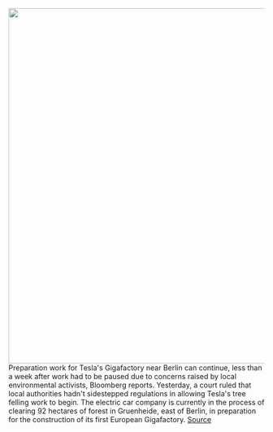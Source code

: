 <img src='https://cdn.vox-cdn.com/thumbor/E8ejMGLYApIFS0-Zw2vu2gLnlQI=/0x0:4234x2748/1200x800/filters:focal(1154x1300:1830x1976)/cdn.vox-cdn.com/uploads/chorus_image/image/66348109/1201474977.jpg.0.jpg' width='700px' /><br/>
Preparation work for Tesla's Gigafactory near Berlin can continue, less than a week after work had to be paused due to concerns raised by local environmental activists, Bloomberg reports. Yesterday, a court ruled that local authorities hadn't sidestepped regulations in allowing Tesla's tree felling work to begin. The electric car company is currently in the process of clearing 92 hectares of forest in Gruenheide, east of Berlin, in preparation for the construction of its first European Gigafactory.
<a href='https://www.theverge.com/2020/2/21/21146770/tesla-berlin-gigafactory-tree-felling-work-continues-environmental-concerns'> Source <a/>